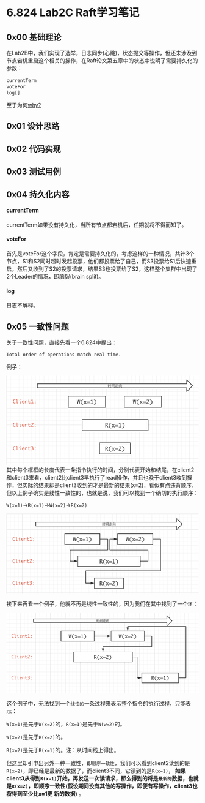 # 6.824 Lab2C Raft学习笔记

## 0x00 基础理论

在Lab2B中，我们实现了选举，日志同步(心跳)，状态提交等操作，但还未涉及到节点宕机重启这个相关的操作，在Raft论文第五章中的状态中说明了需要持久化的参数：

```
currentTerm
voteFor
log[]
```
至于为何[why?](#0x04-持久化内容)

## 0x01 设计思路

## 0x02 代码实现

## 0x03 测试用例

## 0x04 持久化内容

#### currentTerm

currentTerm如果没有持久化，当所有节点都宕机后，任期就将不得而知了。

#### voteFor

首先是voteFor这个字段，肯定是需要持久化的，考虑这样的一种情况，共计3个节点，S1和S2同时超时发起投票，他们都投票给了自己，而S3投票给S1后快速重启，然后又收到了S2的投票请求，结果S3也投票给了S2，这样整个集群中出现了2个Leader的情况，即脑裂(brain split)。

#### log

日志不解释。

## 0x05 一致性问题

关于一致性问题，直接先看一个6.824中提出：

```
Total order of operations match real time.
```

例子：

![](./Raft_lab2C/1.png)
其中每个框框的长度代表一条指令执行的时间，分别代表开始和结尾，在client2和client3来看，client2比client3早执行了read操作，并且也晚于client3收到操作，但实际的结果却是client3收到的才是最新的结果(x=2)，看似有点违背顺序，但以上例子确实是线性一致性的，也就是说，我们可以找到一个确切的执行顺序：

`W(x=1)`->`R(x=1)`->`W(x=2)`->`R(x=2)`

![](./Raft_lab2C/2.png)

接下来再看一个例子，他就不再是线性一致性的，因为我们在其中找到了一个`环`：

![](./Raft_lab2C/3.png)

这个例子中，无法找到一个`线性的`一条过程来表示整个指令的执行过程，只能表示：

`W(x=1)`是先于`W(x=2)`的，`R(x=1)`是先于`W(w=2)`的。

`W(x=2)`是先于`R(x=2)`的。

`R(x=2)`是先于`R(x=1)`的。注：从时间线上得出。

但这里却引申出另外一种一致性，即`顺序一致性`，我们可以看到client2读到的是`R(x=2)`，即已经是最新的数据了，而client3不同，它读到的是`R(x=1)`， __如果client3从得到`R(x=1)`开始，再发送一次读请求，那么得到的将是`最新的`数据，也就是`R(x=2)`，即顺序一致性(假设期间没有其他的写操作，即便有写操作，client3也将得到至少比x=1更 新的数据)__ 。